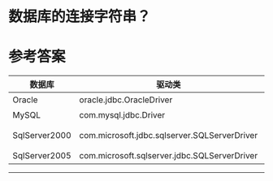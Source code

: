 # 数据库的连接字符串？

# 参考答案

|数据库|驱动类|连接字符串|
|-|-|-|
|Oracle|oracle.jdbc.OracleDriver|jdbc:oracle:thin:@IP:1521:服务名|
|MySQL|com.mysql.jdbc.Driver|jdbc:mysql://IP:3306/数据库名|
|SqlServer2000|com.microsoft.jdbc.sqlserver.SQLServerDriver|jdbc:microsoft:sqlserver://IP:1433;DatabaseName=数据库名|
|SqlServer2005|com.microsoft.sqlserver.jdbc.SQLServerDriver|jdbc:sqlserver://IP:1433;DatabaseName=数据库名|

---
